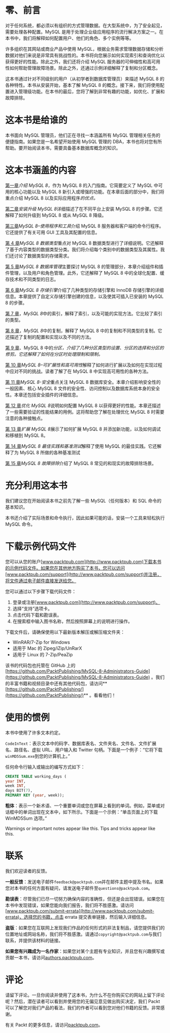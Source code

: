 # 零、前言

对于任何系统，都必须以有组织的方式管理数据。在大型系统中，为了安全起见，需要处理各种配置。MySQL 是用于处理企业级应用程序的流行解决方案之一。在本书中，我们将解释如何配置用户、他们的角色、多个实例等等。

许多组织在其网站或商业产品中使用 MySQL，根据业务需求管理数据存储和分析数据对他们来说是非常具有挑战性的。本书将向您展示如何实现索引和查询优化以获得更好的性能。除此之外，我们还将介绍 MySQL 服务器的可伸缩性和高可用性如何帮助管理故障场景。除此之外，还通过示例详细解释了复制和分区概念。

这本书通过针对不同级别的用户（从初学者到数据库管理员）来描述 MySQL 8 的各种特性。本书从安装开始，基本了解 MySQL 8 的概念。接下来，我们将使用配置进入管理级功能。在本书的最后，您将了解到非常有趣的功能，如优化、扩展和故障排除。

# 这本书是给谁的

本书面向 MySQL 管理员，他们正在寻找一本涵盖所有 MySQL 管理相关任务的便捷指南。如果您是一名希望开始使用 MySQL 管理的 DBA，本书也将对您有所帮助。要开始阅读本书，需要具备基本数据库概念的知识。

# 这本书涵盖的内容

[第一章](01.html)*介绍 MySQL 8*，作为 MySQL 8 的入门指南。它简要定义了 MySQL 中可用的核心功能以及 MySQL 8 新引入或增强的功能。在本章后面的部分中，我们将重点介绍 MySQL 8 以及实际应用程序*的优点。*

[第二章](02.html)*安装升级 MySQL 8*详细描述了在不同平台上安装 MySQL 8 的步骤。它还解释了如何升级到 MySQL 8 或从 MySQL 8 降级。

[第三章](03.html)*MySQL 8–使用程序和工具*介绍 MySQL 8 服务器和客户端的命令行程序。它还提供了有关可用 GUI 工具及其配置的信息。

[第 4 章](04.html)*MySQL 8 数据类型*重点对 MySQL 8 数据类型进行了详细说明。它还解释了基于内容类型的数据类型分类。我们将介绍每个类别中的数据类型及其属性。我们还讨论了数据类型的存储需求。

[第 5 章](05.html)*MySQL 8 数据库管理*主要探讨 MySQL 8 的管理部分，本章介绍组件和插件管理，以及用户和角色管理。此外，它还解释了 MySQL 8 中的全球化配置、缓存技术和不同类型的日志。

[第 6 章](06.html)*MySQL 8 存储引擎*介绍了几种类型的存储引擎和 InnoDB 存储引擎的详细信息。本章提供了自定义存储引擎创建的信息，以及使其可插入已安装的 MySQL 8 的步骤。

[第 7 章](07.html)，*MySQL 8*中的索引，解释了索引，以及可能的实现方法。它比较了索引的类型。

[第 8 章](08.html)，*MySQL 8*中的复制，解释了 MySQL 8 中的复制和不同类型的复制。它还描述了复制的配置和实现以及不同的方法。

[第 9 章](09.html)、MySQL 8 中的*分区，介绍了几种分区类型的设置、分区的选择和分区的修剪。它还解释了如何在分区时处理限制和限制。*

[第 10 章](10.html)*MySQL 8–可扩展性和高可用性*解释了如何进行扩展以及如何在实现过程中应对不同的挑战。读者了解了在 MySQL 8 中实现高可用性的各种方法。

[第 11 章](11.html)*MySQL 8-安全*重点关注 MySQL 8 数据库安全。本章介绍影响安全性的一般因素、核心 MySQL 8 文件的安全性、访问控制以及数据库系统本身的安全性。本章还包括安全插件的详细信息。

[第 12 章](12.html)*优化 MySQL 8*说明如何配置 MySQL 8 以获得更好的性能。本章还描述了一些需要验证的性能结果的用例。这将帮助您了解在处理优化 MySQL 8 时需要注意的各种接触点。

[第 13 章](13.html)*扩展 MySQL 8*展示了如何扩展 MySQL 8 并添加新功能，以及如何调试和移植到 MySQL 8。

[第 14 章](14.html)*MySQL 8 最佳实践和基准测试*解释了使用 MySQL 的最佳实践。它还解释了为 MySQL 8 所做的各种基准测试

[第 15 章](15.html)*MySQL 8 故障排除*介绍了 MySQL 8 常见的和现实的故障排除场景。

# 充分利用这本书

我们建议您在开始阅读本书之前先了解一些 MySQL（任何版本）和 SQL 命令的基本知识。

本书还介绍了实际场景和命令执行，因此如果可能的话，安装一个工具来轻松执行 MySQL 命令。

# 下载示例代码文件

您可以从您的账户[www.packtpub.com](http://www.packtpub.com)下载本书的示例代码文件。如果您在其他地方购买了本书，您可以访问[www.packtpub.com/support](http://www.packtpub.com/support)并注册，将文件通过电子邮件直接发送给您。

您可以通过以下步骤下载代码文件：

1.  登录或注册[www.packtpub.com](http://www.packtpub.com/support)。
2.  选择“支持”选项卡。
3.  点击代码下载和勘误表。
4.  在搜索框中输入图书名称，然后按照屏幕上的说明进行操作。

下载文件后，请确保使用以下最新版本解压或解压缩文件夹：

*   WinRAR/7-Zip for Windows
*   适用于 Mac 的 Zipeg/iZip/UnRarX
*   适用于 Linux 的 7-Zip/PeaZip

该书的代码包也托管在 GitHub 上的[https://github.com/PacktPublishing/MySQL-8-Administrators-Guide](https://github.com/PacktPublishing/MySQL-8-Administrators-Guide) 。我们的丰富书籍和视频目录中还有其他代码包，请访问**[https://github.com/PacktPublishing/](https://github.com/PacktPublishing/)** 。看看他们！

# 使用的惯例

本书中使用了许多文本约定。

`CodeInText`：表示文本中的码字、数据库表名、文件夹名、文件名、文件扩展名、路径名、虚拟 URL、用户输入和 Twitter 句柄。下面是一个例子：“它将下载`winMD5Sum.exe`到您的计算机上。”

任何命令行输入或输出的编写方式如下：

```sql
CREATE TABLE working_days (
year INT,
week INT,
days BIT(7),
PRIMARY KEY (year, week));
```

**粗体**：表示一个新术语、一个重要单词或您在屏幕上看到的单词。例如，菜单或对话框中的单词出现在文本中，如下所示。下面是一个示例：“单击页面上的下载 WinMD5Sum 选项。”

Warnings or important notes appear like this. Tips and tricks appear like this.

# 联系

我们欢迎读者的反馈。

**一般反馈**：发送电子邮件`feedback@packtpub.com`并在邮件主题中提及书名。如果您对本书的任何方面有疑问，请发送电子邮件至`questions@packtpub.com`。

**勘误表**：尽管我们已尽一切努力确保内容的准确性，但还是会出现错误。如果您在本书中发现错误，如果您能向我们报告，我们将不胜感激。请访问[www.packtpub.com/submit-errata](http://www.packtpub.com/submit-errata)，选择您的书籍，点击 errata 提交表单链接，然后输入详细信息。

**盗版**：如果您在互联网上发现我们作品的任何形式的非法复制品，请您提供我们的位置地址或网站名称，我们将不胜感激。请通过`copyright@packtpub.com`与我们联系，并提供该材料的链接。

**如果您有兴趣成为一名作家**：如果您对某个主题有专业知识，并且您有兴趣撰写或贡献一本书，请访问[authors.packtpub.com](http://authors.packtpub.com/)。

# 评论

请留下评论。一旦你阅读并使用了这本书，为什么不在你购买它的网站上留下评论呢？然后，潜在读者可以看到并使用您的无偏见意见做出购买决定，我们 Packt 可以了解您对我们产品的看法，我们的作者可以看到您对他们书籍的反馈。非常感谢。

有关 Packt 的更多信息，请访问[packtpub.com](https://www.packtpub.com/)。
